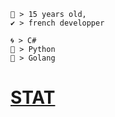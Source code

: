 
```
💬 > 15 years old,
✔️ > french developper
```

```
🌀 > C#
🐍 > Python
🐨 > Golang
```

# [STAT](https://komarev.com/ghpvc/?username=Its-Vichy&color=blue)
